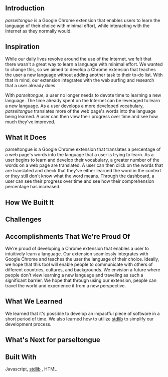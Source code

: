 
## Introduction
*parseltongue* is a Google Chrome extension that enables users to learn the language of their choice with minimal effort, while interacting with the Internet as they normally would. 

## Inspiration
While our daily lives revolve around the use of the Internet, we felt that there wasn't a great way to learn a language with minimal effort. We wanted to change this, so we aimed to develop a Chrome extension that teaches the user a new language without adding another task to their to-do list. With that in mind, our extension integrates with the web surfing and research that a user already does. 

With *parseltongue*, a user no longer needs to devote time to learning a new language. The time already spent on the Internet can be leveraged to learn a new language. As a user develops a more developed vocabulary, *parseltongue* translates more of the web page's words into the language being learned. A user can then view their progress over time and see how much they've improved. 

## What It Does
parseltongue is a Google Chrome extension that translates a percentage of a web page's words into the language that a user is trying to learn. As a user begins to learn and develop their vocabulary, a greater number of the words on a web page are translated. A user can then click on the words that are translated and check that they've either learned the word in the context or they still don't know what the word means. Through the dashboard, a user can see their progress over time and see how their comprehension percentage has increased. 

## How We Built It


## Challenges


## Accomplishments That We're Proud Of
We're proud of developing a Chrome extension that enables a user to intuitively learn a language. Our extension seamlessly integrates with Google Chrome and teaches the user the language of their choice. Ideally, we hope that this tool will enable people to communicate with others of different countries, cultures, and backgrounds. We envision a future where people don't view learning a new language and traveling as such a significant barrier. We hope that through using our extension, people can travel the world and experience it from a new perspective.  

## What We Learned
We learned that it's possible to develop an impactful piece of software in a short period of time. We also learned how to utilize  [stdlib](https://stdlib.com/) to simplify our development process. 

## What's Next for parseltongue


## Built With
Javascript, [stdlib](https://stdlib.com/) , HTML
